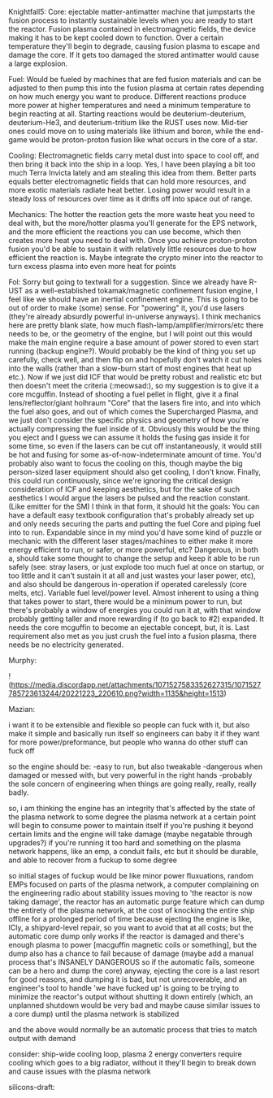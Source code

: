 Knightfall5:
Core: ejectable matter-antimatter machine that jumpstarts the fusion process to instantly sustainable levels when you are ready to start the reactor. Fusion plasma contained in electromagnetic fields, the device making it has to be kept cooled down to function. Over a certain temperature they'll begin to degrade, causing fusion plasma to escape and damage the core. If it gets too damaged the stored antimatter would cause a large explosion.

Fuel: Would be fueled by machines that are fed fusion materials and can be adjusted to then pump this into the fusion plasma at certain rates depending on how much energy you want to produce. Different reactions produce more power at higher temperatures and need a minimum temperature to begin reacting at all. Starting reactions would be deuterium-deuterium, deuterium-He3, and deuterium-tritium like the RUST uses now. Mid-tier ones could move on to using materials like lithium and boron, while the end-game would be proton-proton fusion like what occurs in the core of a star. 

Cooling: Electromagnetic fields carry metal dust into space to cool off, and then bring it back into the ship in a loop. Yes, I have been playing a bit too much Terra Invicta lately and am stealing this idea from them. Better parts equals better electromagnetic fields that can hold more resources, and more exotic materials radiate heat better. Losing power would result in a steady loss of resources over time as it drifts off into space out of range. 

Mechanics: The hotter the reaction gets the more waste heat you need to deal with, but the more/hotter plasma you'll generate for the EPS network, and the more efficient the reactions you can use become, which then creates more heat you need to deal with. Once you achieve proton-proton fusion you'd be able to sustain it with relatively little resources due to how efficient the reaction is. Maybe integrate the crypto miner into the reactor to turn excess plasma into even more heat for points


Fol: 
Sorry but going to textwall for a suggestion. Since we already have R-UST as a well-established tokamak/magnetic confinement fusion engine, I feel like we should have an inertial confinement engine. This is going to be out of order to make (some) sense.
For "powering" it, you'd use lasers (they're already absurdly powerful in-universe anyways). I think mechanics here are pretty blank slate, how much flash-lamp/amplifier/mirrors/etc there needs to be, or the geometry of the engine, but I will point out this would make the main engine require a base amount of power stored to even start running (backup engine?). Would probably be the kind of thing you set up carefully, check well, and then flip on and hopefully don't watch it cut holes into the walls (rather than a slow-burn start of most engines that heat up etc.).
Now if we just did ICF that would be pretty robust and realistic etc but then doesn't meet the criteria (:meowsad:), so my suggestion is to give it a core mcguffin. Instead of shooting a fuel pellet in flight, give it a final lens/reflector/giant holhraum "Core" that the lasers fire into, and into which the fuel also goes, and out of which comes the Supercharged Plasma, and we just don't consider the specific physics and geometry of how you're actually compressing the fuel inside of it.
Obviously this would be the thing you eject and I guess we can assume it holds the fusing gas inside it for some time, so even if the lasers can be cut off instantaneously, it would still be hot and fusing for some as-of-now-indeterminate amount of time. You'd probably also want to focus the cooling on this, though maybe the big person-sized laser equipment should also get cooling, I don't know.
Finally, this could run continuously, since we're ignoring the critical design consideration of ICF and keeping aesthetics, but for the sake of such aesthetics I would argue the lasers be pulsed and the reaction constant. (Like emitter for the SM)
I think in that form, it should hit the goals:
You can have a default easy textbook configuration that's probably already set up and only needs securing the parts and putting the fuel Core and piping fuel into to run.
Expandable since in my mind you'd have some kind of puzzle or mechanic with the different laser stages/machines to either make it more energy efficient to run, or safer, or more powerful, etc?
Dangerous, in both a, should take some thought to change the setup and keep it able to be run safely (see: stray lasers, or just explode too much fuel at once on startup, or too little and it can't sustain it at all and just wastes your laser power, etc), and also should be dangerous in-operation if operated carelessly (core melts, etc).
Variable fuel level/power level. Almost inherent to using a thing that takes power to start, there would be a minimum power to run, but there's probably a window of energies you could run it at, with that window probably getting taller and more rewarding if (to go back to #2) expanded.
It needs the core mcguffin to become an ejectable concept, but, it is.
Last requirement also met as you just crush the fuel into a fusion plasma, there needs be no electricity generated.

Murphy:

!(https://media.discordapp.net/attachments/1071527583352627315/1071527785723613244/20221223_220610.png?width=1135&height=1513)

Mazian:

i want it to be extensible and flexible so people can fuck with it, but also make it simple and basically run itself
so engineers can baby it if they want for more power/preformance, but people who wanna do other stuff can fuck off

so the engine should be:
-easy to run, but also tweakable
-dangerous when damaged or messed with, but very powerful in the right hands
-probably the sole concern of engineering when things are going really, really, really badly.

so, i am thinking the engine has an integrity that's affected by the state of the plasma network to some degree
the plasma network at a certain point will begin to consume power to maintain itself if you're pushing it beyond certain limits
and the engine will take damage (maybe negatable through upgrades?) if you're running it too hard and something on the plasma network happens, like an emp, a conduit fails, etc
but it should be durable, and able to recover from a fuckup to some degree

so initial stages of fuckup would be like
minor power fluxuations, random EMPs focused on parts of the plasma network, a computer complaining on the engineering radio about stability issues
moving to 'the reactor is now taking damage',
the reactor has an automatic purge feature which can dump the entirety of the plasma network, at the cost of knocking the entire ship offline for a prolonged period of time
because ejecting the engine is like, ICly, a shipyard-level repair, so you want to avoid that at all costs; but the automatic core dump only works if the reactor is damaged and there's enough plasma to power [macguffin magnetic coils or something], but the dump also has a chance to fail because of damage (maybe add a manual process that's INSANELY DANGEROUS so if the automatic fails, someone can be a hero and dump the core)
anyway, ejecting the core is a last resort for good reasons, and dumping it is bad, but not unrecoverable, and an engineer's tool to handle 'we have fucked up' is going to be trying to minimize the reactor's output without shutting it down entirely (which, an unplanned shutdown would be very bad and maybe cause similar issues to a core dump) until the plasma network is stabilized

and the above would normally be an automatic process that tries to match output with demand

consider: ship-wide cooling loop, plasma 2 energy converters require cooling which goes to a big radiator, without it they'll begin to break down and cause issues with the plasma network

silicons-draft:



